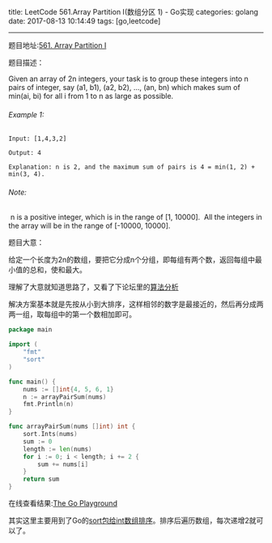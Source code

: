title: LeetCode 561.Array Partition I(数组分区 1) - Go实现
categories: golang
date: 2017-08-13 10:14:49
tags: [go,leetcode]

---

题目地址:[561. Array Partition I](https://leetcode.com/problems/array-partition-i/description/)

题目描述：

Given an array of 2n integers, your task is to group these integers into n pairs of integer, say (a1, b1), (a2, b2), ..., (an, bn) which makes sum of min(ai, bi) for all i from 1 to n as large as possible.

###### Example 1:

```
Input: [1,4,3,2]

Output: 4

Explanation: n is 2, and the maximum sum of pairs is 4 = min(1, 2) + min(3, 4).
```

###### Note:

​	n is a positive integer, which is in the range of [1, 10000].
​	All the integers in the array will be in the range of [-10000, 10000].



题目大意：

给定一个长度为2n的数组，要把它分成n个分组，即每组有两个数，返回每组中最小值的总和，使和最大。

理解了大意就知道思路了，又看了下论坛里的[算法分析](https://discuss.leetcode.com/topic/87206/java-solution-sorting-and-rough-proof-of-algorithm)

解决方案基本就是先按从小到大排序，这样相邻的数字是最接近的，然后再分成两两一组，取每组中的第一个数相加即可。

```go
package main

import (
	"fmt"
	"sort"
)

func main() {
	nums := []int{4, 5, 6, 1}
	n := arrayPairSum(nums)
	fmt.Println(n)
}

func arrayPairSum(nums []int) int {
	sort.Ints(nums)
	sum := 0
	length := len(nums)
	for i := 0; i < length; i += 2 {
		sum += nums[i]
	}
	return sum
}
```

在线查看结果:[The Go Playground](https://play.golang.org/p/2tkZyayXUB)

其实这里主要用到了Go的[sort包给int数组排序](https://golang.org/pkg/sort/#Ints)。排序后遍历数组，每次递增2就可以了。